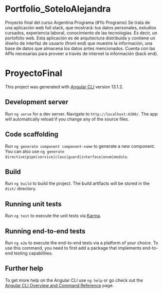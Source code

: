 # Portfolio_SoteloAlejandra
Proyecto final del curso Argentina Programa (#Yo Programo)
Se trata de una aplicación web full stack, que mostrará: tus datos personales, estudios cursados, experiencia laboral, conocimiento de las
tecnologías. Es decir, un portofolio web. Esta aplicación es de arquitectura distribuida y contiene un
diseño de interfaz de usuario (front end) que muestre la información, una base de datos que almacena los datos antes mencionados. Cuenta
con las APIs necesarias para proveer a través de internet la información (back end). 
# ProyectoFinal

This project was generated with [Angular CLI](https://github.com/angular/angular-cli) version 13.1.2.

## Development server

Run `ng serve` for a dev server. Navigate to `http://localhost:4200/`. The app will automatically reload if you change any of the source files.

## Code scaffolding

Run `ng generate component component-name` to generate a new component. You can also use `ng generate directive|pipe|service|class|guard|interface|enum|module`.

## Build

Run `ng build` to build the project. The build artifacts will be stored in the `dist/` directory.

## Running unit tests

Run `ng test` to execute the unit tests via [Karma](https://karma-runner.github.io).

## Running end-to-end tests

Run `ng e2e` to execute the end-to-end tests via a platform of your choice. To use this command, you need to first add a package that implements end-to-end testing capabilities.

## Further help

To get more help on the Angular CLI use `ng help` or go check out the [Angular CLI Overview and Command Reference](https://angular.io/cli) page.

